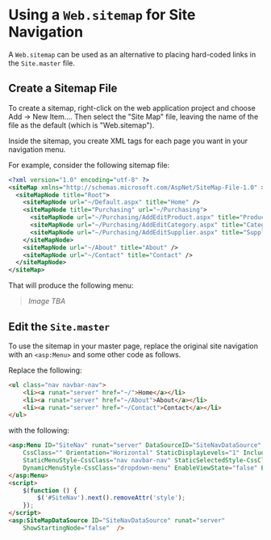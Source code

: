 # Using a `Web.sitemap` for Site Navigation

A `Web.sitemap` can be used as an alternative to placing hard-coded links in the `Site.master` file.

## Create a Sitemap File

To create a sitemap, right-click on the web application project and choose Add -> New Item.... Then select the "Site Map" file, leaving the name of the file as the default (which is "Web.sitemap").

Inside the sitemap, you create XML tags for each page you want in your navigation menu.

For example, consider the following sitemap file:

```xml
<?xml version="1.0" encoding="utf-8" ?>
<siteMap xmlns="http://schemas.microsoft.com/AspNet/SiteMap-File-1.0" >
  <siteMapNode title="Root">
    <siteMapNode url="~/Default.aspx" title="Home" />
    <siteMapNode title="Purchasing" url="~/Purchasing">
      <siteMapNode url="~/Purchasing/AddEditProduct.aspx" title="Products" />
      <siteMapNode url="~/Purchasing/AddEditCategory.aspx" title="Categories" />
      <siteMapNode url="~/Purchasing/AddEditSupplier.aspx" title="Suppliers" />
    </siteMapNode>
    <siteMapNode url="~/About" title="About" />
    <siteMapNode url="~/Contact" title="Contact" />
  </siteMapNode>
</siteMap>
```

That will produce the following menu:

> *Image TBA*

## Edit the `Site.master`

To use the sitemap in your master page, replace the original site navigation with an `<asp:Menu>` and some other code as follows.

Replace the following:

```html
<ul class="nav navbar-nav">
    <li><a runat="server" href="~/">Home</a></li>
    <li><a runat="server" href="~/About">About</a></li>
    <li><a runat="server" href="~/Contact">Contact</a></li>
</ul>
```

with the following:

```html
<asp:Menu ID="SiteNav" runat="server" DataSourceID="SiteNavDataSource"
    CssClass="" Orientation="Horizontal" StaticDisplayLevels="1" IncludeStyleBlock="false"
    StaticMenuStyle-CssClass="nav navbar-nav" StaticSelectedStyle-CssClass="active"
    DynamicMenuStyle-CssClass="dropdown-menu" EnableViewState="false" EnableTheming="false">
</asp:Menu>
<script>
    $(function () {
        $('#SiteNav').next().removeAttr('style');
    });
</script>
<asp:SiteMapDataSource ID="SiteNavDataSource" runat="server"
    ShowStartingNode="false"  />
```
